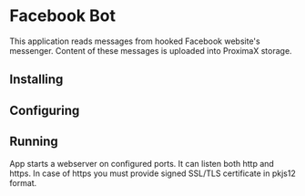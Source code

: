 # Facebook Bot

This application reads messages from hooked Facebook website's messenger. Content of these messages is uploaded into ProximaX storage.

## Installing

## Configuring

## Running
App starts a webserver on configured ports. It can listen both http and https. In case of https you must provide signed SSL/TLS certificate in pkjs12 format.
